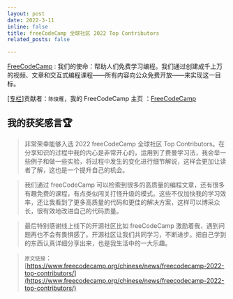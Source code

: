 ```yaml
---
layout: post
date: 2022-3-11 
inline: false
title: freeCodeCamp 全球社区 2022 Top Contributors
related_posts: false

---
```


[FreeCodeCamp](https://www.freecodecamp.org/chinese) : 我们的使命：帮助人们免费学习编程。我们通过创建成千上万的视频、文章和交互式编程课程——所有内容向公众免费开放——来实现这一目标。



[[专栏]](https://www.freecodecamp.org/chinese/news)贡献者：`陈俊雁`，我的 FreeCodeCamp 主页 ：[FreeCodeCamp](https://www.freecodecamp.org/chinese/news/author/chen/)

## 我的获奖感言🏆

> 非常荣幸能够入选 2022 freeCodeCamp 全球社区 Top Contributors。在分享知识的过程中我的内心是非常开心的，运用到了费曼学习法，我会举一些例子和做一些实验，将过程中发生的变化进行细节解说，这样会更加让读者了解，这也是一个提升自己的机会。

> 我们通过 freeCodeCamp 可以检索到很多的高质量的编程文章，还有很多有趣免费的课程，有点类似闯关打怪升级的模式。这些不仅加快我的学习效率，还让我看到了更多高质量的代码和更佳的解决方案，这样可以博采众长，很有效地改进自己的代码质量。

> 最后特别感谢线上线下的开源社区比如 freeCodeCamp 激励着我，遇到问题再也不会有畏惧感了。开源社区让我们共同学习，不断进步。把自己学到的东西认真详细分享出来，也是我生活中的一大乐趣。

> `原文链接`：[https://www.freecodecamp.org/chinese/news/freecodecamp-2022-top-contributors/](https://www.freecodecamp.org/chinese/news/freecodecamp-2022-top-contributors/)
